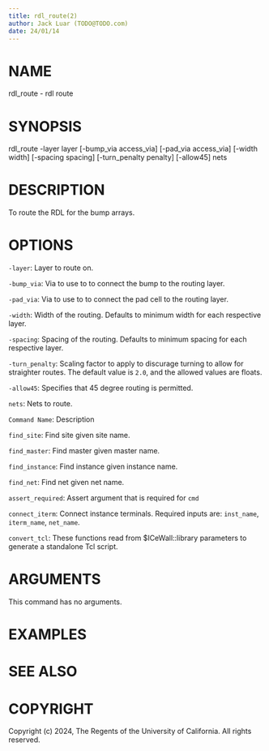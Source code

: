 ```yaml
---
title: rdl_route(2)
author: Jack Luar (TODO@TODO.com)
date: 24/01/14
---
```


# NAME

rdl_route - rdl route

# SYNOPSIS

rdl_route 
    -layer layer
    [-bump_via access_via]
    [-pad_via access_via]
    [-width width]
    [-spacing spacing]
    [-turn_penalty penalty]
    [-allow45]
    nets


# DESCRIPTION

To route the RDL for the bump arrays.

# OPTIONS

`-layer`:  Layer to route on.

`-bump_via`:  Via to use to to connect the bump to the routing layer.

`-pad_via`:  Via to use to to connect the pad cell to the routing layer.

`-width`:  Width of the routing. Defaults to minimum width for each respective layer.

`-spacing`:  Spacing of the routing. Defaults to minimum spacing for each respective layer.

`-turn_penalty`:  Scaling factor to apply to discurage turning to allow for straighter routes. The default value is `2.0`, and the allowed values are floats.

`-allow45`:  Specifies that 45 degree routing is permitted.

`nets`:  Nets to route.

`Command Name`:  Description

`find_site`:  Find site given site name.

`find_master`:  Find master given master name.

`find_instance`:  Find instance given instance name.

`find_net`:  Find net given net name.

`assert_required`:  Assert argument that is required for `cmd`

`connect_iterm`:  Connect instance terminals. Required inputs are: `inst_name`, `iterm_name`, `net_name`.

`convert_tcl`:  These functions read from $ICeWall::library parameters to generate a standalone Tcl script.

# ARGUMENTS

This command has no arguments.

# EXAMPLES

# SEE ALSO

# COPYRIGHT

Copyright (c) 2024, The Regents of the University of California. All rights reserved.

